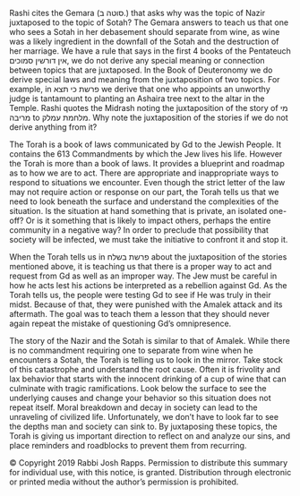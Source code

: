 Rashi cites the Gemara (סוטה ב.) that asks why was the topic of Nazir juxtaposed to the topic of Sotah? The Gemara answers to teach us that one who sees a Sotah in her debasement should separate from wine, as wine was a likely ingredient in the downfall of the Sotah and the destruction of her marriage. We have a rule that says in the first 4 books of the Pentateuch אין דורשין סמוכים, we do not derive any special meaning or connection between topics that are juxtaposed. In the Book of Deuteronomy we do derive special laws and meaning from the juxtaposition of two topics. For example, in פרשת כי תצא we derive that one who appoints an unworthy judge is tantamount to planting an Ashaira tree next to the altar in the Temple. Rashi quotes the Midrash noting the juxtaposition of the story of מי מריבה to מלחמת עמלק. Why note the juxtaposition of the stories if we do not derive anything from it?

The Torah is a book of laws communicated by Gd to the Jewish People. It contains the 613 Commandments by which the Jew lives his life. However the Torah is more than a book of laws. It provides a blueprint and roadmap as to how we are to act. There are appropriate and inappropriate ways to respond to situations we encounter. Even though the strict letter of the law may not require action or response on our part, the Torah tells us that we need to look beneath the surface and understand the complexities of the situation. Is the situation at hand something that is private, an isolated one-off? Or is it something that is likely to impact others, perhaps the entire community in a negative way? In order to preclude that possibility that society will be infected, we must take the initiative to confront it and stop it.

When the Torah tells us in פרשת בשלח about the juxtaposition of the stories mentioned above, it is teaching us that there is a proper way to act and request from Gd as well as an improper way. The Jew must be careful in how he acts lest his actions be interpreted as a rebellion against Gd. As the Torah tells us, the people were testing Gd to see if He was truly in their midst. Because of that, they were punished with the Amalek attack and its aftermath. The goal was to teach them a lesson that they should never again repeat the mistake of questioning Gd’s omnipresence.

The story of the Nazir and the Sotah is similar to that of Amalek. While there is no commandment requiring one to separate from wine when he encounters a Sotah, the Torah is telling us to look in the mirror. Take stock of this catastrophe and understand the root cause. Often it is frivolity and lax behavior that starts with the innocent drinking of a cup of wine that can culminate with tragic ramifications. Look below the surface to see the underlying causes and change your behavior so this situation does not repeat itself. Moral breakdown and decay in society can lead to the unraveling of civilized life. Unfortunately, we don’t have to look far to see the depths man and society can sink to. By juxtaposing these topics, the Torah is giving us important direction to reflect on and analyze our sins, and place reminders and roadblocks to prevent them from recurring.

© Copyright 2019 Rabbi Josh Rapps. Permission to distribute this summary for individual use, with this notice, is granted. Distribution through electronic or printed media without the author’s permission is prohibited.
